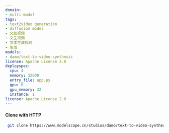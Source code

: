 ```yaml
---
domain:
- multi-modal
tags:
- text2video generation
- diffusion model
- 文到视频
- 文生视频
- 文本生成视频
- 生成
models:
- damo/text-to-video-synthesis
license: Apache License 2.0
deployspec:
  cpu: 4
  memory: 32000
  entry_file: app.py
  gpu: 0
  gpu_memory: 32
  instance: 1
license: Apache License 2.0
---
```

#### Clone with HTTP
```bash
 git clone https://www.modelscope.cn/studios/damo/text-to-video-synthesis.git
```